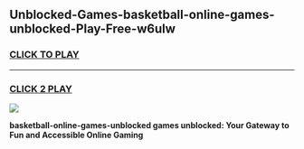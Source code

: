 
## Unblocked-Games-basketball-online-games-unblocked-Play-Free-w6ulw
<h3>
<a href="https://premium76.site?title=basketball-online-games-unblocked&ref=21A">CLICK TO PLAY</a></h3>
<hr>

<h3>
<a href="https://premium76.site?title=basketball-online-games-unblocked&ref=21A">CLICK 2 PLAY</a>
  
</h3>

<a href="https://premium76.site?title=basketball-online-games-unblocked&ref=21A"><img src="https://clearcache.store/games.png"></a>


**basketball-online-games-unblocked games unblocked: Your Gateway to Fun and Accessible Online Gaming**
